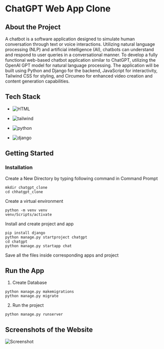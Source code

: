 # ChatGPT Web App Clone
## About the Project
A chatbot is a software application designed to simulate human conversation through text or voice interactions. Utilizing natural language processing (NLP) and artificial intelligence (AI), chatbots can understand and respond to user queries in a conversational manner. To develop a fully functional web-based chatbot application similar to ChatGPT, utilizing the OpenAI GPT model for natural language processing. The application will be built using Python and Django for the backend, JavaScript for interactivity, Tailwind CSS for styling, and Circumeo for enhanced video creation and content generation capabilities.
## Tech Stack

- ![HTML](https://img.shields.io/badge/html-%23000.svg?style=for-the-badge&logo=html&logoColor=white)

- ![tailwind](https://img.shields.io/badge/Tailwind_CSS-38B2AC?style=for-the-badge&logo=tailwind-css&logoColor=white)

- ![python](https://img.shields.io/badge/Python-FFD43B?style=for-the-badge&logo=python&logoColor=blue)

- ![django](https://img.shields.io/badge/django-%23000.svg?style=for-the-badge&logo=django&logoColor=white)

## Getting Started

### Installation


Create a New Directory by typing following command in Command Prompt
```
mkdir chatgpt_clone
cd chhatgpt_clone
```
Create a virtual environment

```
python -m venv venv
venv/Scripts/activate
```

Install and create project and app

```
pip install django
python manage.py startproject chatgpt
cd chatgpt
python manage.py startapp chat
```
Save all the files inside corresponding apps and project

## Run the App
1. Create Database
```
python manage.py makemigrations
python manage.py migrate
```
2. Run the project
```
python manage.py runserver
```
## Screenshots of the Website
![Screenshot](./media/Screenshot%20(57).png)
